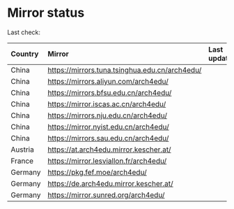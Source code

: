 <script src="./time.js"></script>
# Mirror status
Last check: <script type="text/javascript">localize(1698088450.1096978);</script>

|Country|Mirror|Last update|
|:------|:-----|:----------|
|China|https://mirrors.tuna.tsinghua.edu.cn/arch4edu/|<script type="text/javascript">localize(1698086042);</script>|
|China|https://mirrors.aliyun.com/arch4edu/|<script type="text/javascript">localize(1698042777);</script>|
|China|https://mirrors.bfsu.edu.cn/arch4edu/|<script type="text/javascript">localize(1698042777);</script>|
|China|https://mirror.iscas.ac.cn/arch4edu/|<script type="text/javascript">localize(1698042777);</script>|
|China|https://mirrors.nju.edu.cn/arch4edu/|<script type="text/javascript">localize(1697999384);</script>|
|China|https://mirror.nyist.edu.cn/arch4edu/|<script type="text/javascript">localize(1698042777);</script>|
|China|https://mirrors.sau.edu.cn/arch4edu/|<script type="text/javascript">localize(1698042777);</script>|
|Austria|https://at.arch4edu.mirror.kescher.at/|<script type="text/javascript">localize(1698086042);</script>|
|France|https://mirror.lesviallon.fr/arch4edu/|<script type="text/javascript">localize(1698042777);</script>|
|Germany|https://pkg.fef.moe/arch4edu/|<script type="text/javascript">localize(1698086042);</script>|
|Germany|https://de.arch4edu.mirror.kescher.at/|<script type="text/javascript">localize(1698086042);</script>|
|Germany|https://mirror.sunred.org/arch4edu/|<script type="text/javascript">localize(1698086042);</script>|

<script src="./tablefilter/tablefilter.js"></script>
<script src="./table.js"></script>